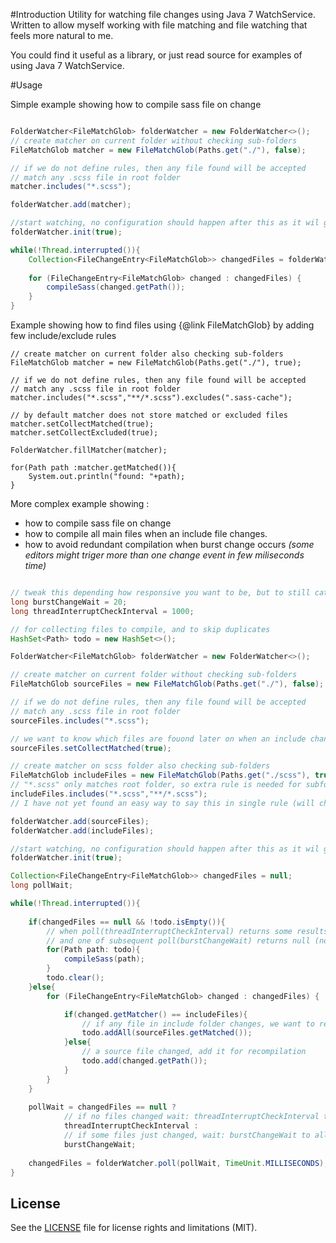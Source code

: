 #Introduction
Utility for watching file changes using Java 7 WatchService. Written to allow myself working with
file matching and file watching that feels more natural to me.

You could find it useful as a library, or just read source for examples of using Java 7 WatchService. 

#Usage

Simple example showing how to compile sass file on change

```java

FolderWatcher<FileMatchGlob> folderWatcher = new FolderWatcher<>();
// create matcher on current folder without checking sub-folders
FileMatchGlob matcher = new FileMatchGlob(Paths.get("./"), false);

// if we do not define rules, then any file found will be accepted
// match any .scss file in root folder
matcher.includes("*.scss");

folderWatcher.add(matcher);

//start watching, no configuration should happen after this as it wil give unexpected results
folderWatcher.init(true);

while(!Thread.interrupted()){
	Collection<FileChangeEntry<FileMatchGlob>> changedFiles = folderWatcher.take();
	
	for (FileChangeEntry<FileMatchGlob> changed : changedFiles) {
		compileSass(changed.getPath());
	}
}

```

Example showing how to find files using {@link FileMatchGlob} by adding few include/exclude rules

```
// create matcher on current folder also checking sub-folders
FileMatchGlob matcher = new FileMatchGlob(Paths.get("./"), true);

// if we do not define rules, then any file found will be accepted
// match any .scss file in root folder
matcher.includes("*.scss","**/*.scss").excludes(".sass-cache");

// by default matcher does not store matched or excluded files 
matcher.setCollectMatched(true);
matcher.setCollectExcluded(true);

FolderWatcher.fillMatcher(matcher);

for(Path path :matcher.getMatched()){
	System.out.println("found: "+path);
}

```

More complex example showing :

 - how to compile sass file on change
 - how to compile all main files when an include file changes.
 - how to avoid redundant compilation when burst change occurs 
 _(some editors might triger more than one change event in few miliseconds time)_

```java

// tweak this depending how responsive you want to be, but to still catch some duplicate changes
long burstChangeWait = 20;
long threadInterruptCheckInterval = 1000;

// for collecting files to compile, and to skip duplicates
HashSet<Path> todo = new HashSet<>();

FolderWatcher<FileMatchGlob> folderWatcher = new FolderWatcher<>();

// create matcher on current folder without checking sub-folders
FileMatchGlob sourceFiles = new FileMatchGlob(Paths.get("./"), false);

// if we do not define rules, then any file found will be accepted
// match any .scss file in root folder
sourceFiles.includes("*.scss");

// we want to know which files are fouond later on when an include changes
sourceFiles.setCollectMatched(true);

// create matcher on scss folder also checking sub-folders
FileMatchGlob includeFiles = new FileMatchGlob(Paths.get("./scss"), true);
// "*.scss" only matches root folder, so extra rule is needed for subfolders
includeFiles.includes("*.scss","**/*.scss");
// I have not yet found an easy way to say this in single rule (will change example if I find a better way)

folderWatcher.add(sourceFiles);
folderWatcher.add(includeFiles);

//start watching, no configuration should happen after this as it wil give unexpected results
folderWatcher.init(true);

Collection<FileChangeEntry<FileMatchGlob>> changedFiles = null;
long pollWait;

while(!Thread.interrupted()){
	
	if(changedFiles == null && !todo.isEmpty()){
		// when poll(threadInterruptCheckInterval) returns some results
		// and one of subsequent poll(burstChangeWait) returns null (no new burst changes) 
		for(Path path: todo){
			compileSass(path);
		}
		todo.clear();
	}else{
		for (FileChangeEntry<FileMatchGlob> changed : changedFiles) {

			if(changed.getMatcher() == includeFiles){
				// if any file in include folder changes, we want to recompile all source sass files
				todo.addAll(sourceFiles.getMatched());						
			}else{
				// a source file changed, add it for recompilation
				todo.add(changed.getPath());						
			}
		}
	}
	
	pollWait = changedFiles == null ?
			// if no files changed wait: threadInterruptCheckInterval to allow the thread to be interrupted
			threadInterruptCheckInterval : 
			// if some files just changed, wait: burstChangeWait to allow for burst changes to be handled in batch 
			burstChangeWait;
			
	changedFiles = folderWatcher.poll(pollWait,	TimeUnit.MILLISECONDS);
}


```



## License

See the [LICENSE](LICENSE.md) file for license rights and limitations (MIT).
